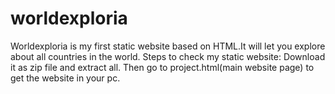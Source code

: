 # worldexploria
Worldexploria is my first static website based on HTML.It will let you explore about all countries in the world.
Steps to check my static website:
   Download it as zip file and extract all.
   Then go to project.html(main website page) to get the website in your pc.
